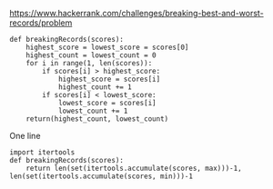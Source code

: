 


https://www.hackerrank.com/challenges/breaking-best-and-worst-records/problem

```{Python}
def breakingRecords(scores):
    highest_score = lowest_score = scores[0]
    highest_count = lowest_count = 0
    for i in range(1, len(scores)):
        if scores[i] > highest_score:
            highest_score = scores[i]
            highest_count += 1
        if scores[i] < lowest_score:
            lowest_score = scores[i]
            lowest_count += 1
    return(highest_count, lowest_count)
```

One line

```{Python}
import itertools
def breakingRecords(scores):
    return len(set(itertools.accumulate(scores, max)))-1, len(set(itertools.accumulate(scores, min)))-1
```
